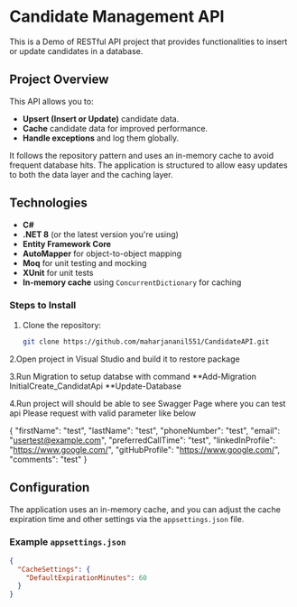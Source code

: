 # Candidate Management API

This is a Demo of RESTful API project that provides functionalities to insert or update candidates in a database.

## Project Overview

This API allows you to:
- **Upsert (Insert or Update)** candidate data.
- **Cache** candidate data for improved performance.
- **Handle exceptions** and log them globally.

It follows the repository pattern and uses an in-memory cache to avoid frequent database hits. The application is structured to allow easy updates to both the data layer and the caching layer.

## Technologies

- **C#**
- **.NET 8** (or the latest version you're using)
- **Entity Framework Core**
- **AutoMapper** for object-to-object mapping
- **Moq** for unit testing and mocking
- **XUnit** for unit tests
- **In-memory cache** using `ConcurrentDictionary` for caching



### Steps to Install

1. Clone the repository:

    ```bash
    git clone https://github.com/maharjananil551/CandidateAPI.git
    ```


2.Open project in Visual Studio and build it to restore package

3.Run Migration to setup databse with command
  **Add-Migration InitialCreate_CandidatApi
  **Update-Database


4.Run project will should be able to see Swagger Page where you can test api
 Please request with valid parameter like below
 
 {
  "firstName": "test",
  "lastName": "test",
  "phoneNumber": "test",
  "email": "usertest@example.com",
  "preferredCallTime": "test",
  "linkedInProfile": "https://www.google.com/",
  "gitHubProfile": "https://www.google.com/",
  "comments": "test"
}

## Configuration

The application uses an in-memory cache, and you can adjust the cache expiration time and other settings via the `appsettings.json` file.

### Example `appsettings.json`

```json
{
  "CacheSettings": {
    "DefaultExpirationMinutes": 60
  }
}


